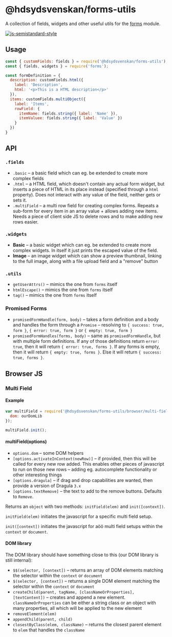 # @hdsydsvenskan/forms-utils

A collection of fields, widgets and other useful utils for the [forms](https://www.npmjs.com/package/forms) module.

[![js-semistandard-style](https://img.shields.io/badge/code%20style-semistandard-brightgreen.svg?style=flat)](https://github.com/Flet/semistandard)

## Usage

```javascript
const { customFields: fields } = require('@hdsydsvenskan/forms-utils');
const { fields, widgets } = require('forms');

const formDefinition = {
  description: customFields.html({
    label: 'Description',
    html: '<p>This is a HTML description</p>'
  }),
  items: customFields.multiObject({
    label: 'Items',
    rowField: {
      itemName: fields.string({ label: 'Name' }),
      itemValuee: fields.string({ label: 'Value' })
    }
  })
}
```

## API

### `.fields`

* `.basic` – a basic field which can eg. be extended to create more complex fields
* `.html` – a HTML field, which doesn't contain any actual form widget, but inserts a piece of HTML in its place instead (specified through a `html` property). Does not interact with any value of the field, neither gets or sets it.
* `.multiField` – a multi row field for creating complex forms. Repeats a sub-form for every item in an array value + allows adding new items. Needs a piece of client side JS to delete rows and to make adding new rows easier.

### `.widgets`

* **Basic** – a basic widget which can eg. be extended to create more complex widgets. In itself it just prints the escaped value of the field.
* **Image** – an image widget which can show a preview thumbnail, linking to the full image, along with a file upload field and a "remove" button

### `.utils`

* `getUserAttrs()` – mimics the one from `forms` itself
* `htmlEscape()` – mimics the one from `forms` itself
* `tag()` – mimics the one from `forms` itself

### Promised Forms

* `promisedFormHandle(form, body)` – takes a form definition and a body and handles the form through a `Promise` – resolving to `{ success: true, form }`, `{ error: true, form }` or `{ empty: true, form }`
* `promisedFormHandles(forms, body)` – same as `promisedFormHandle`, but with multiple form definitions. If any of those definitions return `error: true`, then it will return `{ error: true, forms }`. If any forms is empty, then it will return `{ empty: true, forms }`. Else it will return `{ success: true, forms }`.

## Browser JS


### Multi Field

#### Example

```javascript
var multiField = require('@hdsydsvenskan/forms-utils/browser/multi-field')({
  dom: ourDomLib
});

multiField.init();
```

#### multiField(options)

* `options.dom` – some DOM helpers
* `[options.activateInContext(newRow)]` – if provided, then this will be called for every new row added. This enables other pieces of javascript to run on those new rows – adding eg. autocomplete functionality or other interesting things
* `[options.dragula]` – if drag and drop capabilities are wanted, then provide a version of Dragula `3.x`
* `[options.textRemove]` – the text to add to the remove buttons. Defaults to `Remove`.

Returns an `object` with two methods: `initField(elem)` and `init([context])`.

`initField(elem)` initiates the javascript for a specific multi field setup.

`init([context])` initiates the javascript for aöö multi field setups within the `context` or `document`.

#### DOM library

The DOM library should have something close to this (our DOM library is still internal):

* `$$(selector, [context])` – returns an array of DOM elements matching the selector within the `context` or `document`
* `$(selector, [context])` – returns a single DOM element matching the selector within the `context` or `document`
* `createChild(parent, tagName, [classNameOrProperties], [textContent])` – creates and append a new element. `classNameOrProperties` can be either a string class or an object with many properties, all which will be applied to the new element
* `removeElement(elem)`
* `appendChild(parent, child)`
* `closestByClass(elem, className)` – returns the closest parent element to `elem` that handles the `className`
